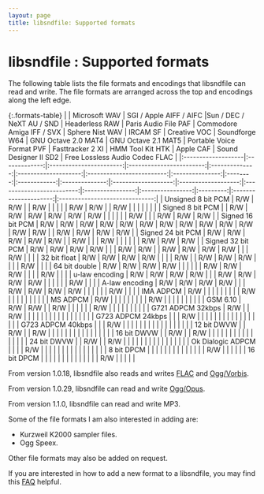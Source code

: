 ```yaml
---
layout: page
title: libsndfile: Supported formats
---
```


# libsndfile : Supported formats

The following table lists the file formats and encodings that libsndfile can
read and write. The file formats are arranged across the top and encodings along
the left edge.

{:.formats-table}
|                    | Microsoft WAV | SGI / Apple AIFF / AIFC |Sun / DEC / NeXT AU / SND | Headerless RAW | Paris Audio File PAF | Commodore Amiga IFF / SVX | Sphere Nist WAV | IRCAM SF | Creative VOC | Soundforge W64 | GNU Octave 2.0 MAT4 | GNU Octave 2.1 MAT5 | Portable Voice Format PVF | Fasttracker 2 XI | HMM Tool Kit HTK | Apple CAF | Sound Designer II SD2 | Free Lossless Audio Codec FLAC |
|:-------------------|:-------------:|:-----------------------:|:------------------------:|:--------------:|:--------------------:|:-------------------------:|:---------------:|:--------:|:------------:|:--------------:|:-------------------:|:-------------------:|:-------------------------:|:----------------:|:----------------:|:---------:|:---------------------:|:------------------------------:|
| Unsigned 8 bit PCM | R/W           | R/W                     |                          | R/W            |                      |                           |                 |          | R/W          | R/W            |                     | R/W                 |                           |                  |                  |           |                       |                                |
| Signed 8 bit PCM   |               | R/W                     | R/W                      | R/W            | R/W                  | R/W                       | R/W             |          |              |                |                     |                     | R/W                       |                  |                  | R/W       | R/W                   | R/W                            |
| Signed 16 bit PCM  | R/W           | R/W                     | R/W                      | R/W            | R/W                  | R/W                       | R/W             | R/W      | R/W          | R/W            | R/W                 | R/W                 | R/W                       |                  | R/W              | R/W       | R/W                   | R/W                            |
| Signed 24 bit PCM  | R/W           | R/W                     | R/W                      | R/W            | R/W                  |                           | R/W             |          |              | R/W            |                     |                     |                           |                  |                  | R/W       | R/W                   | R/W                            |
| Signed 32 bit PCM  | R/W           | R/W                     | R/W                      | R/W            |                      |                           | R/W             | R/W      |              | R/W            | R/W                 | R/W                 | R/W                       |                  |                  | R/W       |                       |                                |
| 32 bit float       | R/W           | R/W                     | R/W                      | R/W            |                      |                           |                 | R/W      |              | R/W            | R/W                 | R/W                 |                           |                  |                  | R/W       |                       |                                |
| 64 bit double      | R/W           | R/W                     | R/W                      | R/W            |                      |                           |                 |          |              | R/W            | R/W                 | R/W                 |                           |                  |                  | R/W       |                       |                                |
| u-law encoding     | R/W           | R/W                     | R/W                      | R/W            |                      |                           | R/W             | R/W      | R/W          | R/W            |                     |                     |                           |                  |                  | R/W       |                       |                                |
| A-law encoding     | R/W           | R/W                     | R/W                      | R/W            |                      |                           | R/W             | R/W      | R/W          | R/W            |                     |                     |                           |                  |                  | R/W       |                       |                                |
| IMA ADPCM          | R/W           |                         |                          |                |                      |                           |                 |          |              | R/W            |                     |                     |                           |                  |                  |           |                       |                                |
| MS ADPCM           | R/W           |                         |                          |                |                      |                           |                 |          |              | R/W            |                     |                     |                           |                  |                  |           |                       |                                |
| GSM 6.10           | R/W           | R/W                     |                          | R/W            |                      |                           |                 |          |              | R/W            |                     |                     |                           |                  |                  |           |                       |                                |
| G721 ADPCM 32kbps  | R/W           |                         | R/W                      |                |                      |                           |                 |          |              |                |                     |                     |                           |                  |                  |           |                       |                                |
| G723 ADPCM 24kbps  |               |                         | R/W                      |                |                      |                           |                 |          |              |                |                     |                     |                           |                  |                  |           |                       |                                |
| G723 ADPCM 40kbps  |               |                         | R/W                      |                |                      |                           |                 |          |              |                |                     |                     |                           |                  |                  |           |                       |                                |
| 12 bit DWVW        |               | R/W                     |                          | R/W            |                      |                           |                 |          |              |                |                     |                     |                           |                  |                  |           |                       |                                |
| 16 bit DWVW        |               | R/W                     |                          | R/W            |                      |                           |                 |          |              |                |                     |                     |                           |                  |                  |           |                       |                                |
| 24 bit DWVW        |               | R/W                     |                          | R/W            |                      |                           |                 |          |              |                |                     |                     |                           |                  |                  |           |                       |                                |
| Ok Dialogic ADPCM  |               |                         |                          | R/W            |                      |                           |                 |          |              |                |                     |                     |                           |                  |                  |           |                       |                                |
| 8 bit DPCM         |               |                         |                          |                |                      |                           |                 |          |              |                |                     |                     |                           | R/W              |                  |           |                       |                                |
| 16 bit DPCM        |               |                         |                          |                |                      |                           |                 |          |              |                |                     |                     |                           | R/W              |                  |           |                       |                                |

From version 1.0.18, libsndfile also reads and writes
[FLAC](https://xiph.org/flac/) and [Ogg/Vorbis](https://xiph.org/vorbis/).

From version 1.0.29, libsndfile can read and write
[Ogg/Opus](https://opus-codec.org/).

From version 1.1.0, libsndfile can read and write MP3.

Some of the file formats I am also interested in adding are:

- Kurzweil K2000 sampler files.
- Ogg Speex.

Other file formats may also be added on request.

If you are interested in how to add a new format to a libsndfile, you may find
this [FAQ](new_file_type_howto.md) helpful.

